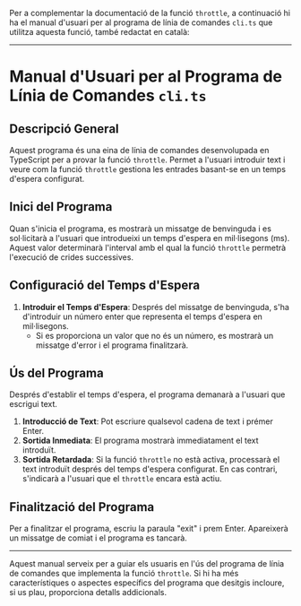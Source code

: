 Per a complementar la documentació de la funció `throttle`, a continuació hi ha el manual d'usuari per al programa de línia de comandes `cli.ts` que utilitza aquesta funció, també redactat en català:

---

# Manual d'Usuari per al Programa de Línia de Comandes `cli.ts`

## Descripció General

Aquest programa és una eina de línia de comandes desenvolupada en TypeScript per a provar la funció `throttle`. Permet a l'usuari introduir text i veure com la funció `throttle` gestiona les entrades basant-se en un temps d'espera configurat.

## Inici del Programa

Quan s'inicia el programa, es mostrarà un missatge de benvinguda i es sol·licitarà a l'usuari que introdueixi un temps d'espera en mil·lisegons (ms). Aquest valor determinarà l'interval amb el qual la funció `throttle` permetrà l'execució de crides successives.

## Configuració del Temps d'Espera

1. **Introduir el Temps d'Espera**: Després del missatge de benvinguda, s'ha d'introduir un número enter que representa el temps d'espera en mil·lisegons.
    - Si es proporciona un valor que no és un número, es mostrarà un missatge d'error i el programa finalitzarà.

## Ús del Programa

Després d'establir el temps d'espera, el programa demanarà a l'usuari que escrigui text.

1. **Introducció de Text**: Pot escriure qualsevol cadena de text i prémer Enter.
2. **Sortida Inmediata**: El programa mostrarà immediatament el text introduït.
3. **Sortida Retardada**: Si la funció `throttle` no està activa, processarà el text introduït després del temps d'espera configurat. En cas contrari, s'indicarà a l'usuari que el `throttle` encara està actiu.

## Finalització del Programa

Per a finalitzar el programa, escriu la paraula "exit" i prem Enter. Apareixerà un missatge de comiat i el programa es tancarà.

---

Aquest manual serveix per a guiar els usuaris en l'ús del programa de línia de comandes que implementa la funció `throttle`. Si hi ha més característiques o aspectes específics del programa que desitgis incloure, si us plau, proporciona detalls addicionals.
